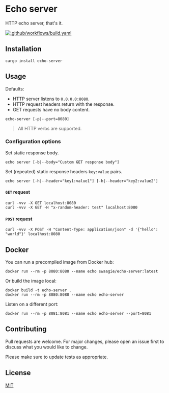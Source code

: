 # Echo server

HTTP echo server, that's it.

[![.github/workflows/build.yaml](https://github.com/Swaagie/echo-server/actions/workflows/build.yaml/badge.svg)](https://github.com/Swaagie/echo-server/actions/workflows/build.yaml)

## Installation

```console
cargo install echo-server
```

## Usage

Defaults:
- HTTP server listens to `0.0.0.0:8080`.
- HTTP request headers return with the response.
- GET requests have no body content.

```console
echo-server [-p|--port=8080]
```

> All HTTP verbs are supported.

### Configuration options

Set static response body.

```console
echo server [-b|--body="Custom GET response body"] 
```

Set (repeated) static response headers `key:value` pairs.

```console
echo server [-h|--header="key1:value1"] [-h|--header="key2:value2"]
```

#### `GET` request

```console
curl -vvv -X GET localhost:8080
curl -vvv -X GET -H "x-random-header: test" localhost:8080
```

#### `POST` request

```console
curl -vvv -X POST -H "Content-Type: application/json" -d '{"hello": "world"}' localhost:8080
```

## Docker

You can run a precompiled image from Docker hub:

```console
docker run --rm -p 8080:8080 --name echo swaagie/echo-server:latest
```

Or build the image local:

```console
docker build -t echo-server .
docker run --rm -p 8080:8080 --name echo echo-server
```

Listen on a different port:

```console
docker run --rm -p 8081:8081 --name echo echo-server --port=8081
```

## Contributing

Pull requests are welcome. For major changes, please open an issue first to discuss what you would like to change.

Please make sure to update tests as appropriate.

## License

[MIT]

[MIT]: https://choosealicense.com/licenses/mit/
[hub]: https://hub.docker.com/repository/docker/swaagie/echo-server